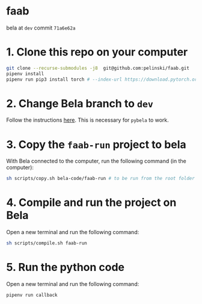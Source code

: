 # faab

bela at `dev` commit `71a6e62a`

# 1. Clone this repo on your computer

```bash
git clone --recurse-submodules -j8  git@github.com:pelinski/faab.git
pipenv install
pipenv run pip3 install torch # --index-url https://download.pytorch.org/whl/cu117 # for g15
```

# 2. Change Bela branch to `dev`

Follow the instructions [here](https://github.com/BelaPlatform/pybela?tab=readme-ov-file#2-set-the-bela-branch-to-dev). This is necessary for `pybela` to work.

# 3. Copy the `faab-run` project to bela

With Bela connected to the computer, run the following command (in the computer):

```bash
sh scripts/copy.sh bela-code/faab-run # to be run from the root folder of the project
```

# 4. Compile and run the project on Bela

Open a new terminal and run the following command:

```bash
sh scripts/compile.sh faab-run
```

# 5. Run the python code

Open a new terminal and run the following command:

```bash
pipenv run callback
```

